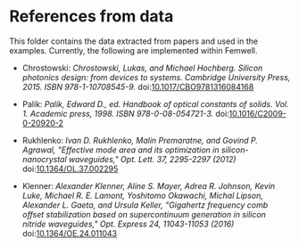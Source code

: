 # References from data

This folder contains the data extracted from papers and used in the examples. Currently, the following are implemented within Femwell.

* Chrostowski: _Chrostowski, Lukas, and Michael Hochberg. Silicon photonics design: from devices to systems. Cambridge University Press, 2015. ISBN 978-1-10708545-9._ doi:[10.1017/CBO9781316084168](https://doi.org/10.1017/CBO9781316084168)

* Palik: _Palik, Edward D., ed. Handbook of optical constants of solids. Vol. 1. Academic press, 1998. ISBN 978-0-08-054721-3._ doi:[10.1016/C2009-0-20920-2](https://doi.org/10.1016/C2009-0-20920-2)

* Rukhlenko: _Ivan D. Rukhlenko, Malin Premaratne, and Govind P. Agrawal, "Effective mode area and its optimization in silicon-nanocrystal waveguides," Opt. Lett. 37, 2295-2297 (2012)_ doi:[10.1364/OL.37.002295](https://doi.org/10.1364/OL.37.002295)

* Klenner: _Alexander Klenner, Aline S. Mayer, Adrea R. Johnson, Kevin Luke, Michael R. E. Lamont, Yoshitomo Okawachi, Michal Lipson, Alexander L. Gaeta, and Ursula Keller, "Gigahertz frequency comb offset stabilization based on supercontinuum generation in silicon nitride waveguides," Opt. Express 24, 11043-11053 (2016)_ doi:[10.1364/OE.24.011043](https://doi.org/10.1364/OE.24.011043)
